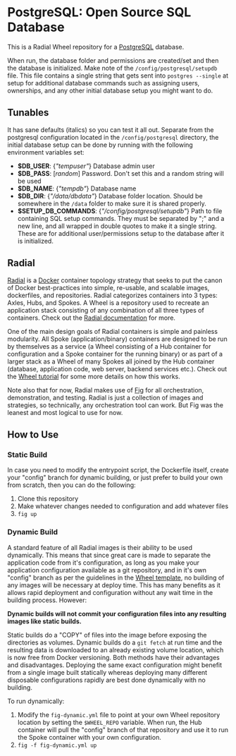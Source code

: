 # PostgreSQL: Open Source SQL Database

This is a Radial Wheel repository for a [PostgreSQL][postgres] database.

When run, the database folder and permissions are created/set and then the
database is initialized. Make note of the `/config/postgresql/setupdb` file.
This file contains a single string that gets sent into `postgres --single` at
setup for additional database commands such as assigning users, ownerships, and
any other initial database setup you might want to do.

[postgres]: http://www.postgresql.org/

## Tunables

It has sane defaults (italics) so you can test it all out. Separate from the postgresql
configuration located in the `/config/postgresql` directory, the initial
database setup can be done by running with the following environment variables
set:

  - **$DB_USER**: {_"tempuser"_} Database admin user
  - **$DB_PASS**: [_random_] Password. Don't set this and a random string will be used
  - **$DB_NAME**: {_"tempdb"_} Database name
  - **$DB_DIR**: {_"/data/dbdata"_} Database folder location. Should be somewhere in the `/data`
    folder to make sure it is shared properly.
  - **$SETUP_DB_COMMANDS**: {_"/config/postgresql/setupdb"_} Path to file containing SQL setup commands. They
    must be separated by ";" and a new line, and all wrapped in double quotes to
    make it a single string. These are for additional user/permissions setup to
    the database after it is initialized. 

## Radial

[Radial][radial] is a [Docker][docker] container topology strategy that
seeks to put the canon of Docker best-practices into simple, re-usable, and
scalable images, dockerfiles, and repositories. Radial categorizes containers
into 3 types: Axles, Hubs, and Spokes. A Wheel is a repository used to recreate
an application stack consisting of any combination of all three types of
containers. Check out the [Radial documentation][radialdocs] for more.

One of the main design goals of Radial containers is simple and painless
modularity. All Spoke (application/binary) containers are designed to be run by
themselves as a service (a Wheel consisting of a Hub container for configuration
and a Spoke container for the running binary) or as part of a larger stack as a
Wheel of many Spokes all joined by the Hub container (database, application
code, web server, backend services etc.). Check out the [Wheel
tutorial][wheel-template] for some more details on how this works.

Note also that for now, Radial makes use of [Fig][fig] for all orchestration,
demonstration, and testing. Radial is just a collection of images and
strategies, so technically, any orchestration tool can work. But Fig was the
leanest and most logical to use for now. 

[wheel-template]: https://github.com/radial/template-wheel
[fig]: http://www.fig.sh
[docker]: http://docker.io/
[radial]: https://github.com/radial
[radialdocs]: http://radial.viewdocs.io/docs

## How to Use
### Static Build

In case you need to modify the entrypoint script, the Dockerfile itself, create
your "config" branch for dynamic building, or just prefer to build your own from
scratch, then you can do the following:

1. Clone this repository
2. Make whatever changes needed to configuration and add whatever files
3. `fig up`

### Dynamic Build

A standard feature of all Radial images is their ability to be used dynamically.
This means that since great care is made to separate the application code from
it's configuration, as long as you make your application configuration available
as a git repository, and in it's own "config" branch as per the guidelines in
the [Wheel template][wheel-template], no building of any images will be
necessary at deploy time. This has many benefits as it allows rapid deployment
and configuration without any wait time in the building process. However:

**Dynamic builds will not commit your configuration files into any
resulting images like static builds.**

Static builds do a "COPY" of files into the image before exposing the
directories as volumes. Dynamic builds do a `git fetch` at run time and the
resulting data is downloaded to an already existing volume location, which is
now free from Docker versioning. Both methods have their advantages and
disadvantages. Deploying the same exact configuration might benefit from a
single image built statically whereas deploying many different disposable 
configurations rapidly are best done dynamically with no building.

To run dynamically:

1. Modify the `fig-dynamic.yml` file to point at your own Wheel repository
   location by setting the `$WHEEL_REPO` variable. When run, the Hub container
   will pull the "config" branch of that repository and use it to run the Spoke
   container with your own configuration.
3. `fig -f fig-dynamic.yml up`
